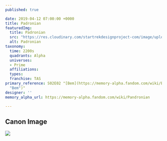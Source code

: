 ```yaml
---
published: true

date: 2019-04-12 07:00:00 +0000
title: Padronian
featuredImg:
  title: Padronian
  src: "https://res.cloudinary.com/startrekdesignproject-com/image/upload/v1555108025/Padronian.png"
  alt: Padronian
taxonomy:
  time: 2200s
  quadrants: Alpha
  universes:
  - Prime
  affiliations:
  types:
  franchise: TAS
primary_reference: S02E02 "[Bem](https://memory-alpha.fandom.com/wiki/Bem
  "Bem")"
designer: ''
memory_alpha_url: https://memory-alpha.fandom.com/wiki/Pandronian

---
```

## Canon Image

![](https://res.cloudinary.com/startrekdesignproject-com/image/upload/v1555108025/Padronian1.jpg)